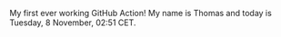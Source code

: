 My first ever working GitHub Action!
My name is Thomas and today is Tuesday, 8 November, 02:51 CET. 
